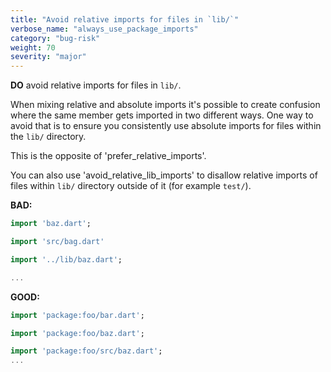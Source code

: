 ```yaml
---
title: "Avoid relative imports for files in `lib/`"
verbose_name: "always_use_package_imports"
category: "bug-risk"
weight: 70
severity: "major"
---
```

**DO** avoid relative imports for files in `lib/`.

When mixing relative and absolute imports it's possible to create confusion
where the same member gets imported in two different ways. One way to avoid
that is to ensure you consistently use absolute imports for files within the
`lib/` directory.

This is the opposite of 'prefer_relative_imports'.

You can also use 'avoid_relative_lib_imports' to disallow relative imports of
files within `lib/` directory outside of it (for example `test/`).

**BAD:**
```dart
import 'baz.dart';

import 'src/bag.dart'

import '../lib/baz.dart';

...
```

**GOOD:**
```dart
import 'package:foo/bar.dart';

import 'package:foo/baz.dart';

import 'package:foo/src/baz.dart';
...
```


